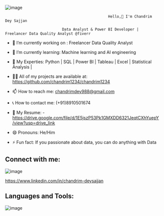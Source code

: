 ![image](https://github.com/user-attachments/assets/e9bfcc77-34a3-4c30-a3f9-9b6f90164327)

                                                   Hello,👋 I'm Chandrim Dey Sajjan

                              Data Analyst & Power BI Developer | Freelancer Data Quality Analyst @fiverr







- 🔭 I’m currently working on : Freelancer Data Quality Analyst            

- 🌱 I’m currently learning: Machine learning and AI engineering 
  
- 💬 My Experties: Python | SQL | Power BI | Tableau | Excel | Statistical Analysis |

- 👨‍💻 All of my projects are available at: https://github.com/chandrim1234/chandrim1234

- 📫 How to reach me: chandrimdey988@gmail.com

- 📞 How to contact me: (+91)8910501674

- 📄 My Resume: - https://drive.google.com/file/d/1E5jszP53Pk1GMXDD6321JeqtCXhYuepY/view?usp=drive_link
- 😄 Pronouns: He/Him

- ⚡ Fun fact:  If you passionate about data, you can do anything with Data


## Connect with me:

![image](https://github.com/user-attachments/assets/9e6490f0-af82-4cd7-a15e-625afd08b67c)

https://www.linkedin.com/in/chandrim-deysajjan


## Languages and Tools:
![image](https://github.com/user-attachments/assets/1d4d0e7c-9b81-4727-81f7-609f137ca024)




 
 

